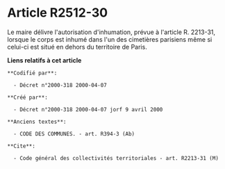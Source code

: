 # Article R2512-30

Le maire délivre l'autorisation d'inhumation, prévue à l'article R. 2213-31, lorsque le corps est inhumé dans l'un des
cimetières parisiens même si celui-ci est situé en dehors du territoire de Paris.

**Liens relatifs à cet article**

	**Codifié par**:

	  - Décret n°2000-318 2000-04-07

	**Créé par**:

	  - Décret n°2000-318 2000-04-07 jorf 9 avril 2000

	**Anciens textes**:

	  - CODE DES COMMUNES. - art. R394-3 (Ab)

	**Cite**:

	  - Code général des collectivités territoriales - art. R2213-31 (M)
